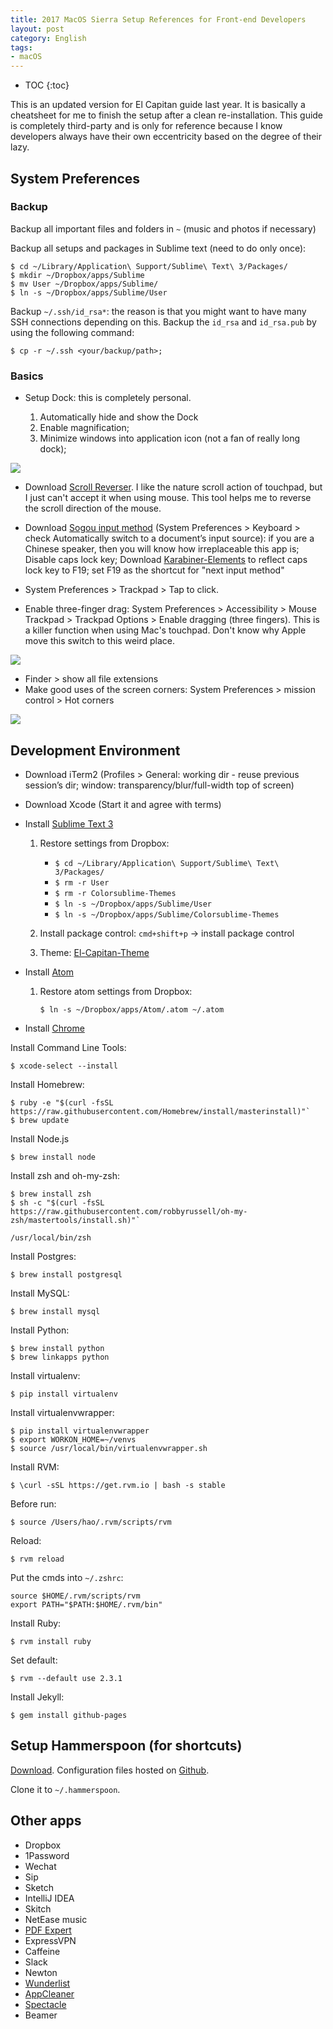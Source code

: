 ```yaml
---
title: 2017 MacOS Sierra Setup References for Front-end Developers
layout: post
category: English
tags:
- macOS
---
```


* TOC
{:toc}

This is an updated version for El Capitan guide last year. It is basically a cheatsheet for me to finish the setup after a clean re-installation. This guide is completely third-party and is only for reference because I know developers always have their own eccentricity based on the degree of their lazy.

## System Preferences

### Backup

Backup all important files and folders in `~` (music and photos if necessary)

Backup all setups and packages in Sublime text (need to do only once):

    $ cd ~/Library/Application\ Support/Sublime\ Text\ 3/Packages/
    $ mkdir ~/Dropbox/apps/Sublime
    $ mv User ~/Dropbox/apps/Sublime/
    $ ln -s ~/Dropbox/apps/Sublime/User

Backup `~/.ssh/id_rsa*`: the reason is that you might want to have many SSH connections depending on this. Backup the `id_rsa` and `id_rsa.pub` by using the following command:

    $ cp -r ~/.ssh <your/backup/path>;

### Basics

* Setup Dock: this is completely personal.

    1. Automatically hide and show the Dock
    2. Enable magnification;
    3. Minimize windows into application icon (not a fan of really long dock);

![](/images/Screen-Shot-2015-10-02-at-2.18.46-PM.png)

* Download [Scroll Reverser](https://pilotmoon.com/scrollreverser/). I like the nature scroll action of touchpad, but I just can't accept it when using mouse. This tool helps me to reverse the scroll direction of the mouse.
* Download [Sogou input method](http://pinyin.sogou.com/mac/?r=pinyin) (System Preferences > Keyboard > check Automatically switch to a document’s input source): if you are a Chinese speaker, then you will know how irreplaceable this app is; Disable caps lock key; Download [Karabiner-Elements](https://github.com/tekezo/Karabiner-Elements) to reflect caps lock key to F19; set F19 as the shortcut for "next input method"

* System Preferences > Trackpad > Tap to click.
* Enable three-finger drag: System Preferences > Accessibility > Mouse Trackpad > Trackpad Options > Enable dragging (three fingers). This is a killer function when using Mac's touchpad. Don't know why Apple move this switch to this weird place.

![](/images/Screen-Shot-2015-10-02-at-2.21.52-PM.png)

* Finder > show all file extensions
* Make good uses of the screen corners: System Preferences > mission control > Hot corners

![](/images/Screen-Shot-2015-10-02-at-2.24.44-PM.png)

## Development Environment

* Download iTerm2 (Profiles > General: working dir - reuse previous session’s dir; window: transparency/blur/full-width top of screen)
* Download Xcode (Start it and agree with terms)
* Install [Sublime Text 3](http://www.sublimetext.com/3)

    1. Restore settings from Dropbox:

        - `$ cd ~/Library/Application\ Support/Sublime\ Text\ 3/Packages/`
        - `$ rm -r User`
        - `$ rm -r Colorsublime-Themes`
        - `$ ln -s ~/Dropbox/apps/Sublime/User`
        - `$ ln -s ~/Dropbox/apps/Sublime/Colorsublime-Themes`

    2. Install package control: `cmd+shift+p` -> install package control
    3. Theme: [El-Capitan-Theme](https://github.com/iccir/El-Capitan-Theme)

* Install [Atom](https://atom.io/)

    1. Restore atom settings from Dropbox:

        `$ ln -s ~/Dropbox/apps/Atom/.atom ~/.atom`

* Install [Chrome](http://www.google.com/chrome/)

Install Command Line Tools:

    $ xcode-select --install

Install Homebrew:

    $ ruby -e "$(curl -fsSL https://raw.githubusercontent.com/Homebrew/install/masterinstall)"`
    $ brew update

Install Node.js

    $ brew install node

Install zsh and oh-my-zsh:

    $ brew install zsh
    $ sh -c "$(curl -fsSL https://raw.githubusercontent.com/robbyrussell/oh-my-zsh/mastertools/install.sh)"`
`/usr/local/bin/zsh`

Install Postgres:

    $ brew install postgresql

Install MySQL:

    $ brew install mysql

Install Python:

    $ brew install python
    $ brew linkapps python

Install virtualenv:

    $ pip install virtualenv

Install virtualenvwrapper:

    $ pip install virtualenvwrapper
    $ export WORKON_HOME=~/venvs
    $ source /usr/local/bin/virtualenvwrapper.sh

Install RVM:

    $ \curl -sSL https://get.rvm.io | bash -s stable

Before run:

    $ source /Users/hao/.rvm/scripts/rvm

Reload:

    $ rvm reload

Put the cmds into `~/.zshrc`:

    source $HOME/.rvm/scripts/rvm
    export PATH="$PATH:$HOME/.rvm/bin"

Install Ruby:

    $ rvm install ruby

Set default:

    $ rvm --default use 2.3.1

Install Jekyll:

    $ gem install github-pages

## Setup Hammerspoon (for shortcuts)

[Download](http://www.hammerspoon.org/). Configuration files hosted on [Github](https://github.com/fuermosi777/hammerspoon-config).

Clone it to `~/.hammerspoon`.

## Other apps

* Dropbox
* 1Password
* Wechat
* Sip
* Sketch
* IntelliJ IDEA
* Skitch
* NetEase music
* [PDF Expert](https://pdfexpert.com/downloads)
* ExpressVPN
* Caffeine
* Slack
* Newton
* [Wunderlist](https://itunes.apple.com/app/wunderlist-to-do-list-tasks/id410628904)
* [AppCleaner](https://freemacsoft.net/appcleaner/)
* [Spectacle](https://www.spectacleapp.com/)
* Beamer
